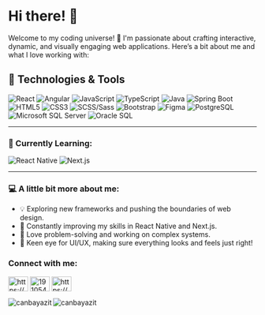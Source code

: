 # Hi there! 👋

Welcome to my coding universe! 🚀 I'm passionate about crafting interactive, dynamic, and visually engaging web applications. Here’s a bit about me and what I love working with:

## 🚀 Technologies & Tools

![React](https://img.shields.io/badge/-React-61DAFB?logo=react&logoColor=white&style=for-the-badge)
![Angular](https://img.shields.io/badge/-Angular-DD0031?logo=angular&logoColor=white&style=for-the-badge)
![JavaScript](https://img.shields.io/badge/-JavaScript-F7DF1E?logo=javascript&logoColor=black&style=for-the-badge)
![TypeScript](https://img.shields.io/badge/-TypeScript-3178C6?logo=typescript&logoColor=white&style=for-the-badge)
![Java](https://img.shields.io/badge/-Java-007396?logo=java&logoColor=white&style=for-the-badge)
![Spring Boot](https://img.shields.io/badge/-Spring%20Boot-6DB33F?logo=spring-boot&logoColor=white&style=for-the-badge)
![HTML5](https://img.shields.io/badge/-HTML5-E34F26?logo=html5&logoColor=white&style=for-the-badge)
![CSS3](https://img.shields.io/badge/-CSS3-1572B6?logo=css3&logoColor=white&style=for-the-badge)
![SCSS/Sass](https://img.shields.io/badge/-SCSS-CC6699?logo=sass&logoColor=white&style=for-the-badge)
![Bootstrap](https://img.shields.io/badge/-Bootstrap-7952B3?logo=bootstrap&logoColor=white&style=for-the-badge)
![Figma](https://img.shields.io/badge/-Figma-F24E1E?logo=figma&logoColor=white&style=for-the-badge)
![PostgreSQL](https://img.shields.io/badge/-PostgreSQL-336791?logo=postgresql&logoColor=white&style=for-the-badge)
![Microsoft SQL Server](https://img.shields.io/badge/-SQL%20Server-CC2927?logo=microsoft-sql-server&logoColor=white&style=for-the-badge)
![Oracle SQL](https://img.shields.io/badge/-Oracle%20SQL-F80000?logo=oracle&logoColor=white&style=for-the-badge)

---

### 🌱 Currently Learning:
![React Native](https://img.shields.io/badge/-React%20Native-61DAFB?logo=react&logoColor=white&style=for-the-badge)
![Next.js](https://img.shields.io/badge/-Next.js-000000?logo=next.js&logoColor=white&style=for-the-badge)

---

### 💻 A little bit more about me:
- 💡 Exploring new frameworks and pushing the boundaries of web design.
- 🎯 Constantly improving my skills in React Native and Next.js.
- 🧩 Love problem-solving and working on complex systems.
- 🎨 Keen eye for UI/UX, making sure everything looks and feels just right!

<h3 align="left">Connect with me:</h3>
<p align="left">
  <a
    href="https://www.linkedin.com/in/canbayazit/"
    target="blank"
    ><img
      align="center"
      src="https://raw.githubusercontent.com/rahuldkjain/github-profile-readme-generator/master/src/images/icons/Social/linked-in-alt.svg"
      alt="https://www.linkedin.com/in/canbayazit/"
      height="30"
      width="40"
  /></a>
    <a href="https://stackoverflow.com/users/20995160" target="blank"
    ><img
      align="center"
      src="https://raw.githubusercontent.com/rahuldkjain/github-profile-readme-generator/master/src/images/icons/Social/stack-overflow.svg"
      alt="19105409"
      height="30"
      width="40"
  /></a>
  <a
    href="https://www.hackerrank.com/canbayazitt?hr_r=1"
    target="blank"
    ><img
      align="center"
      src="https://raw.githubusercontent.com/rahuldkjain/github-profile-readme-generator/master/src/images/icons/Social/hackerrank.svg"
      alt="https://www.hackerrank.com/canbayazitt?hr_r=1"
      height="30"
      width="40"
  /></a>  
</p>



<p align="left">
  <img
    align="left"
    src="https://github-readme-stats.vercel.app/api/top-langs?username=canbayazit&show_icons=true&theme=tokyonight&locale=en&layout=compact"
    alt="canbayazit"
  />
  <img
    align="center"
    src="https://github-readme-stats.vercel.app/api?username=canbayazit&show_icons=true&theme=tokyonight&locale=en"
    alt="canbayazit"
  />
</p>
